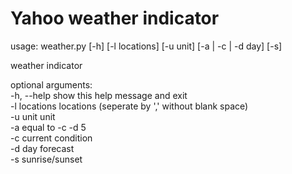 # Yahoo weather indicator  
  
usage: weather.py [-h] [-l locations] [-u unit] [-a | -c | -d day] [-s]  
  
weather indicator  
  
optional arguments:  
  -h, --help    show this help message and exit  
  -l locations  locations (seperate by ',' without blank space)  
  -u unit       unit  
  -a            equal to -c -d 5  
  -c            current condition  
  -d day        forecast  
  -s            sunrise/sunset  
  
